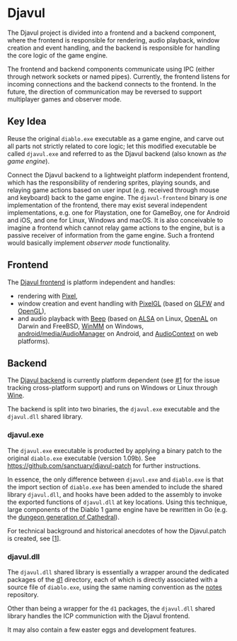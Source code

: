 # Djavul


The Djavul project is divided into a frontend and a backend component, where the frontend is responsible for rendering, audio playback, window creation and event handling, and the backend is responsible for handling the core logic of the game engine.

The frontend and backend components communicate using IPC (either through network sockets or named pipes). Currently, the frontend listens for incoming connections and the backend connects to the frontend. In the future, the direction of communication may be reversed to support multiplayer games and observer mode.

## Key Idea

Reuse the original `diablo.exe` executable as a game engine, and carve out all parts not strictly related to core logic; let this modified executable be called `djavul.exe` and referred to as the Djavul backend (also known as *the game engine*).

Connect the Djavul backend to a lightweight platform independent frontend, which has the responsibility of rendering sprites, playing sounds, and relaying game actions based on user input (e.g. received through mouse and keyboard) back to the game engine. The `djavul-frontend` binary is *one* implementation of the frontend, there may exist several independent implementations, e.g. one for Playstation, one for GameBoy, one for Android and iOS, and one for Linux, Windows and macOS. It is also conceivable to imagine a frontend which cannot relay game actions to the engine, but is a passive receiver of information from the game engine. Such a frontend would basically implement *observer mode* functionality.

## Frontend

The [Djavul frontend](https://github.com/sanctuary/djavul/tree/master/cmd/djavul-frontend) is platform independent and handles:

* rendering with [Pixel](https://github.com/faiface/pixel),
* window creation and event handling with [PixelGL](https://github.com/faiface/pixel) (based on [GLFW](http://www.glfw.org/) and [OpenGL](https://www.opengl.org/)),
* and audio playback with [Beep](https://github.com/faiface/beep) (based on [ALSA](https://www.alsa-project.org/) on Linux, [OpenAL](https://www.openal.org/) on Darwin and FreeBSD, [WinMM](https://msdn.microsoft.com/en-us/library/windows/desktop/dd743834(v=vs.85).aspx) on Windows, [android/media/AudioManager](https://developer.android.com/reference/android/media/AudioManager.html) on Android, and [AudioContext](https://www.w3.org/TR/webaudio/#AudioContext) on web platforms).

## Backend

The [Djavul backend](https://github.com/sanctuary/djavul/tree/master/dll/djavul) is currently platform dependent (see [#1](https://github.com/sanctuary/djavul/issues/1) for the issue tracking cross-platform support) and runs on Windows or Linux through [Wine](https://www.winehq.org/).

The backend is split into two binaries, the `djavul.exe` executable and the `djavul.dll` shared library.

### djavul.exe

The `djavul.exe` executable is producted by applying a binary patch to the original `diablo.exe` executable (version 1.09b). See https://github.com/sanctuary/djavul-patch for further instructions.

In essence, the only difference between `djavul.exe` and `diablo.exe` is that the import section of `diablo.exe` has been amended to include the shared library `djavul.dll`, and hooks have been added to the assembly to invoke the exported functions of `djavul.dll` at key locations. Using this technique, large components of the Diablo 1 game engine have be rewritten in Go (e.g. the [dungeon generation of Cathedral](https://github.com/sanctuary/djavul/tree/master/cmd/l1)).

For technical background and historical anecdotes of how the Djavul.patch is created, see [[1](https://github.com/sanctuary/djavul/blob/5662c93cf2e45b0cdb863b99e686f3c7450c0dbc/dlls/djavul/README.md)].

### djavul.dll

The `djavul.dll` shared library is essentially a wrapper around the dedicated packages of the [d1](https://github.com/sanctuary/djavul/tree/master/d1) directory, each of which is directly associated with a source file of `diablo.exe`, using the same naming convention as the [notes](https://github.com/sanctuary/notes) repository.

Other than being a wrapper for the `d1` packages, the `djavul.dll` shared library handles the ICP communiction with the Djavul frontend.

It may also contain a few easter eggs and development features.
